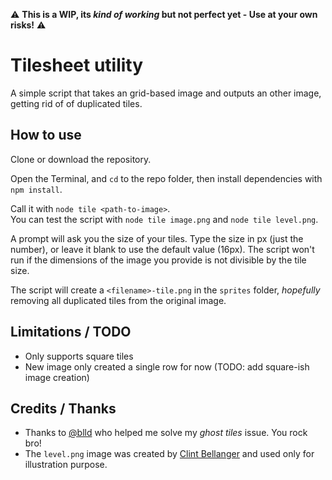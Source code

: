 ⚠️ **This is a WIP, its *kind of working* but not perfect yet - Use at your own risks!** ⚠️        

# Tilesheet utility

A simple script that takes an grid-based image and outputs an other image, getting rid of of duplicated tiles.  

## How to use    

Clone or download the repository.  

Open the Terminal, and `cd` to the repo folder, then install dependencies with `npm install`.  

Call it with `node tile <path-to-image>`.  
You can test the script with `node tile image.png` and `node tile level.png`.  

A prompt will ask you the size of your tiles. Type the size in px (just the number), or leave it blank to use the default value (16px). The script won't run if the dimensions of the image you provide is not divisible by the tile size.  

The script will create a `<filename>-tile.png` in the `sprites` folder, *hopefully* removing all duplicated tiles from the original image.

## Limitations / TODO

* Only supports square tiles  
* New image only created a single row for now (TODO: add square-ish image creation)  

## Credits / Thanks  

* Thanks to [@blld](https://github.com/blldand-tiles) who helped me solve my *ghost tiles* issue. You rock bro!    
* The `level.png` image was created by [Clint Bellanger](https://opengameart.org/forumtopic/feedback-on-16px-robots-and-tiles) and used only for illustration purpose.    
